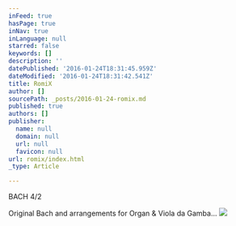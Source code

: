 ```yaml
---
inFeed: true
hasPage: true
inNav: true
inLanguage: null
starred: false
keywords: []
description: ''
datePublished: '2016-01-24T18:31:45.959Z'
dateModified: '2016-01-24T18:31:42.541Z'
title: RomiX
author: []
sourcePath: _posts/2016-01-24-romix.md
published: true
authors: []
publisher:
  name: null
  domain: null
  url: null
  favicon: null
url: romix/index.html
_type: Article

---
```

BACH 4/2

Original Bach and arrangements for Organ & Viola da Gamba...
![](https://the-grid-user-content.s3-us-west-2.amazonaws.com/78b72188-f165-4ef5-8c7a-095e3d801d17.jpg)